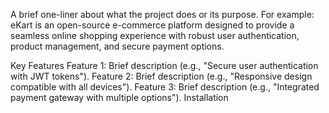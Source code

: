 A brief one-liner about what the project does or its purpose. For example:
eKart is an open-source e-commerce platform designed to provide a seamless online shopping experience with robust user authentication, product management, and secure payment options.

Key Features
Feature 1: Brief description (e.g., "Secure user authentication with JWT tokens").
Feature 2: Brief description (e.g., "Responsive design compatible with all devices").
Feature 3: Brief description (e.g., "Integrated payment gateway with multiple options").
Installation

